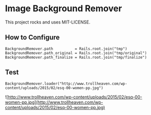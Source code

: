 # Image Background Remover

This project rocks and uses MIT-LICENSE.

## How to Configure

```
BackgroundRemover.path          = Rails.root.join("tmp")
BackgroundRemover.path_original = Rails.root.join("tmp/original")
BackgroundRemover.path_finalize = Rails.root.join("tmp/finalize")
```

## Test

```
BackgroundRemover.loader("http://www.trollheaven.com/wp-content/uploads/2015/02/esq-00-women-pp.jpg")
```

![http://www.trollheaven.com/wp-content/uploads/2015/02/esq-00-women-pp.jpg](http://www.trollheaven.com/wp-content/uploads/2015/02/esq-00-women-pp.jpg)
